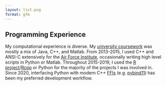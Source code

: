 ```yaml
---
layout: list.pug
format: gfm
---
```


<div id="compute_experience"
class="flex flex-col space-y-1 border-sm p-2 mx-auto w-full">

<h2 class="font-bold text-blue-400 text-2xl">
Programming Experience
</h2>

<div class="prose-md text-justify leading-5">

My computational experience is diverse. My [university
coursework](#education) was mostly a mix of Java, C++, and Matlab. From
2013-2015, I used C++ and ANSI-C extensively for the [Air Force
Institute](#education), occasionally writing high level scripts in
Python or Matlab. Throughout 2015-2019, I used the [R
project](https://www.r-project.org/)/[Rcpp](https://cran.r-project.org/web/packages/Rcpp/index.html)
or Python for the majority of the projects I was involved in. Since
2020, interfacing Python with modern C++
[FFIs](https://en.wikipedia.org/wiki/Foreign_function_interface)
(e.g. [pybind11](https://pybind11.readthedocs.io/en/stable/index.html))
has been my preferred development workflow.

</div>

</div>
